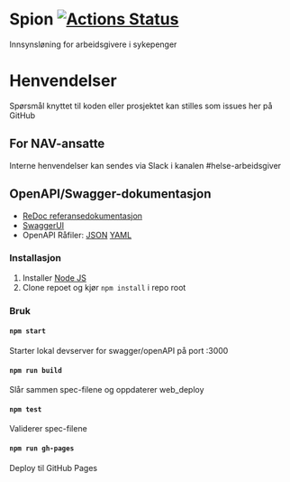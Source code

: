 Spion [![Actions Status](https://github.com/navikt/helse-spion/workflows/Bygg%20og%20deploy/badge.svg)](https://github.com/navikt/helse-spleis/actions)
================

Innsynsløning for arbeidsgivere i sykepenger

# Henvendelser

Spørsmål knyttet til koden eller prosjektet kan stilles som issues her på GitHub

## For NAV-ansatte

Interne henvendelser kan sendes via Slack i kanalen #helse-arbeidsgiver

## OpenAPI/Swagger-dokumentasjon

- [ReDoc referansedokumentasjon](https://navikt.github.io/helse-spion/)
- [SwaggerUI](https://navikt.github.io/helse-spion/swagger-ui/)
- OpenAPI Råfiler: [JSON](https://navikt.github.io/helse-spion/openapi.json) [YAML](https://navikt.github.io/helse-spion/openapi.yaml)

### Installasjon

1. Installer [Node JS](https://nodejs.org/)
2. Clone repoet og kjør `npm install` i repo root

### Bruk

#### `npm start`
Starter lokal devserver for swagger/openAPI på port :3000

#### `npm run build`
Slår sammen spec-filene og oppdaterer web_deploy

#### `npm test`
Validerer spec-filene

#### `npm run gh-pages`
Deploy til GitHub Pages
